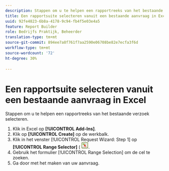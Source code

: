 ```yaml
---
description: Stappen om u te helpen een rapportreeks van het bestaande verzoek selecteren.
title: Een rapportsuite selecteren vanuit een bestaande aanvraag in Excel
uuid: 92fe4823-6b8a-4178-9c94-fb4f5e03e4a5
feature: Report Builder
role: Bedrijfs Praktijk, Beheerder
translation-type: tm+mt
source-git-commit: 894ee7a8f761f7aa2590e06708be82e7ecfa3f6d
workflow-type: tm+mt
source-wordcount: '72'
ht-degree: 30%

---
```



# Een rapportsuite selecteren vanuit een bestaande aanvraag in Excel

Stappen om u te helpen een rapportreeks van het bestaande verzoek selecteren.

1. Klik in Excel op **[!UICONTROL Add-Ins]**.
1. Klik op **[!UICONTROL Create]** op de werkbalk.
1. Klik in het venster [!UICONTROL Request Wizard: Step 1] op **[!UICONTROL Range Selector]** ( ![](assets/select_cell_icon.png).
1. Gebruik het formulier [!UICONTROL Range Selection] om de cel te zoeken.
1. Ga door met het maken van uw aanvraag.

